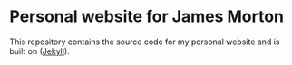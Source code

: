 # Personal website for James Morton

This repository contains the source code for my personal website and is built on ([Jekyll](https://github.com/jekyll/jekyll)).
